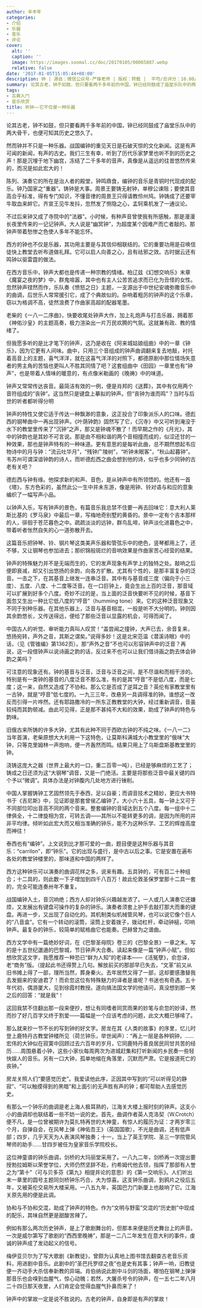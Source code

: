 ```yaml
---
author: 辛丰年
categories:
- 介绍
- 乐器
- 音乐
- 评论
cover:
  alt: ''
  caption: ''
  image: https://images.soomal.cc/doc/20170105/00065887.webp
  relative: false
date: '2017-01-05T15:05:44+08:00'
description: 钟 | 源自：微信公众号-严锋老师 | 版权：转载 |  平均/总评分：10.00/10
summary: 论其古老，钟不如鼓，但只要看两千多年前的中国，钟已经同鼓成了庙堂乐队中的两大骨干，也便可知其历史之悠久了。然而钟并不只是一种乐器。战国编钟的重见天日是石破天惊的文化新闻。这是有声可闻的新闻，有声的古史。我们三生有幸，听到了历代乐家梦里也听不到的历史之声！
tags:
- 古典入门
- 音乐欣赏
title: 听钟――它不仅是一种乐器
---
```


论其古老，钟不如鼓，但只要看两千多年前的中国，钟已经同鼓成了庙堂乐队中的两大骨干，也便可知其历史之悠久了。

然而钟并不只是一种乐器。战国编钟的重见天日是石破天惊的文化新闻。这是有声可闻的新闻，有声的古史。我们三生有幸，听到了历代乐家梦里也听不到的历史之声！那是沉埋于地下幽宫，冻结了二千多年的音声，真像是从遥远的往昔悠然传来的，而况是如此宏大的！

陈列、演奏它的所在是治人者的殿堂，钟鸣鼎食，编钟的音乐是青铜时代现成的配乐。钟乃国家之“重器”。铸钟是大事。周景王要铸无射钟，单穆公谏阻；要使其音高合乎标准，得有专门知识，不懂音律的周景王只得请教伶州鸠。钟铸成了还要宰牛取血来衅它。齐宣王见牛发抖，忽然发了恻隐之心，孟轲乘机发了一通议论。

不过后来钟又成了寺院中的“法器”。小时候，有种声音曾使我有所感触，那是漫漫长夜里传来的一记记钟声。大人说是“幽冥钟”，为超度某个因难产而亡者敲的。那钟声带着愁惨之色使人多年不能忘怀。

西方的钟也不仅是乐器，其功用主要是与其信仰相联结的。它的重要功用是召唤信徒快上教堂去听布道做礼拜。它可以启人向善之心，且有祛邪之效。古时据云还有鸣钟以驱雷霆的做法。

在西方音乐中，钟声大都也是传递一种宗教的情绪。柏辽兹《幻想交响乐》末章《魔宴之夜的梦》中，群鬼喧嚣，其中也有主人公苦苦追求而已化为丑怪的女性。忽然钟声铿然而作，乐队奏《愤怒之日》主题，一支源出于中世纪安魂弥撒音乐中的曲调，后世乐人常常援引它，成了个典故似的。杂响着粗厉的钟声的这个乐章，窃以为格调不高，徒然浪费了作曲家高超的配器笔墨。

老柴的《一八一二序曲》，快要收尾处钟声大作，加上礼炮声与打击乐器，拥着那《神佑沙皇》的主题高奏，极力渲染出一片万民欢腾的气氛。这就兼有政、教的情绪了。

但我愿多听的是比才笔下的钟声，这乃是收在《阿来城姑娘组曲》中的一章《钟乐》，因为它更有人间味。曲中，只用三个音组成的钟声曲调翻来复去地敲，衬托着高音上的主题，喜气洋洋，就在这喜气洋洋的对照下，都德原剧中那位情场失意者的男主角的苦恼也更叫人不胜其同情了吧？这套组曲中《田园》一章里也有“钟声”，也是带着人情味的暖意的，有点像米勒画的《晚祷》中的味道。

钟声又常常传达丧音。最简洁有效的一例，便是肖邦的《送葬》，其中有仅用两个音符组成的“丧钟”。这当然只是键盘上摹拟的钟声。但“丧钟为谁而鸣”？当时与后世的听者都听得分明

钟声的特性又使它适于传达一种飘渺的意象，这正投合了印象派乐人的口味。德彪西的钢琴曲中一再出现钟声。《叶荫钟韵》固然写了它，《沉寺》中又可听到淹没于水下的教堂里传来了“沉钟”之声，那又是钟魂不散了！而早期之作的《月光》，其中的钟韵也是其妙不可言说。那是由不相和谐的两个音相撞而成的，似涩还甘的一种效果，那也是钟声特有的一种味道。更有意思的是每听此曲，总不期然想起韦应物诗中的月与钟：“流云吐华月”，“残钟广陵树”，“听钟未眠客”，“秋山起暮钟”。韦苏州可谓深谙钟韵的诗人，而听德彪西之曲会想到他的诗，似乎也多少同钟的古老有关吧？

德彪西与钟有缘。他探求新的和声、音色，是从钟声中有所领悟的。他还有一首《塔》，东方色彩的，虽然此公一生中并未东游，像是用钟、铃对语与和应的意象编织了一幅写声小品。

以钟声入乐，写有钟声的景色，有篇音乐我总禁不住要一再去回味它：意大利人莱斯比基的《罗马泉》中最后一章，写梅地奇别墅的黄昏的。景中一定有个吉本那样的人，徘徊于苍茫暮色之中。疏疏淡淡的远钟，群鸟乱啼，钟声淡化进暮色之中，带着听者怅然自失的心一道弥散开去。

这篇音乐把钟琴、铃、钢片琴这类美声乐器和管弦乐中的绝色，竖琴都用上了，还不够，又让钢琴也参加进去；那织锦般斑烂的音响效果是作曲家苦心经营的结果。

钟声的特殊魅力并不是无端而生的，它的发声现象有声学上的独特之处。敲响之后便即衰减，却又引出悠扬的余韵，向各方扩散。尤其有个性的，是那丰富复杂的泛音。一击之下，在其基音上继发一连串泛音。其中有与基音成三度（偏向于小三度）、五度、八度、十二度等泛音。在一口巨钟上，竟会生出上百的泛音，那音域可以扩展到好多个八度。奇妙不过的是，当上面的泛音快要听不见的时候，基音下面忽又生出一种比它低八度的“哼音”（humming tone）来。它的这种泛音现象又不同于别种乐器。在其他乐器上，泛音与基音相混，一般是听不大分明的。钟则因其余韵悠长，又传送得远，便给了那些泛音以显露的机会，可得而闻了。

中国古人的听觉、审听能力真叫人叹赏！“盖尝闻之撞钟，大声已去，余音复来，悠扬宛转，声外之音，其斯之谓矣。”说得多妙！这是北宋范温《潜溪诗眼》中的话，（见《管锥编》第1362页）。那“声外之音”不也可以形容钟声中的泛音？再说，这一段借钟声以说诗画之韵的话，反过来不也可以让我们借诗画之韵去体会钟韵之美吗？

可注意的现象还有。钟的基音与泛音，泛音与泛音之间，是不尽谐和而相干涉的。特别是有一类钟的基音的八度泛音不那么准，有的是其“哼音”不是低八度，而是七度；这一来，自然又造成了不协和。那么它是否成了逆耳之音？英伦有家教堂里有一古钟，就是“哼音”低七度的。一九三三年，改悬另一具调得准的钟。谁想这一改反而引得一片哗然。还有耶路撒冷的一所东正教教堂的大钟，经过重新调音，音虽较纯而其韵顿减。由此可见得，正是那不甚纯不大和的效果，助成了钟声的特色与韵味。

旧俄古来所铸的许多大钟，尤其有此种不同于西欧古钟的不纯之味。《一八一二》当年首演，老柴原想大大利用一下这特色，让莫斯科满城大小教堂里的“俄味”大钟，只等克里姆林一声炮响，便一齐轰然而鸣。结果只用上了乌斯盘斯基教堂里的钟。

浇铸这庞大之器（世界上最大的一口，重二百零一吨），已经是够麻烦的工艺了；铸成之日还须为这“大钢琴”调音，又是一门绝活。主要是将那些泛音中最关键的四个予以“微调”。具体办法是对钟腹内几处地方进行锉削。

中国人掌握铸钟工艺固然领先于泰西，足以自豪；而调音技术之精妙，更应大书特书于《吉尼斯》中，见证即是那套曾侯乙编钟了。大小六十五具，每一钟上又可于不同部位叩出音高不同的两个音来。整套编钟的音域达到五个八度。每一组中十二律俱全，十二律旋相为宫，可转五调――其所以不能转更多的调，是因为所用的并非平均律。倾听如此宏大而又相当准确的钟乐，能不为这种乐学、工艺的辉煌高度而神往！

泰西也有“编钟”。上文说到比才那可爱的一曲，题目便是这种乐器与其音乐：“carrilon”，即“钟乐”。它的出现与盛行，是中古以后之事。它是安置在遍布各处的教堂钟楼里的，那味道和中国的两样了。

西方这种钟乐可以演奏的曲调花样之多，说来有趣。五具钟的，可有百二十种组合；十二具的，则此数一下子增加到四千八百万！故此伦敦圣保罗堂那十二具一套的，完全可能连奏卅年不重复。

战国编钟入土，音沉响绝；西方人却对钟乐兴趣越发浓了。一人或几人演奏它还嫌烦，又发展出有键盘可操作的复杂的钟乐。演奏者须套上护手去敲打那大而重的键盘。再进一步，又出现了自动化的。其机制类似机械管风琴，也可以说它像个巨人的“八音盒”。它有一个转动的滚筒，滚筒上安着拨子，拨动杠杆，牵动钟槌，叩响钟声。最复杂的钟乐，较简单的赋格曲它也能奏。巴赫曾为之谱曲。

西方文学中有一篇绝妙好词，在《巴黎圣母院》卷三的《巴黎全景》一章之末。写的是十五世纪邋遢的巴黎城，节日钟声大合奏。读起来像是一篇“钟声小赋”。但如想欣赏这文字，我愿推荐一种恐已“鲜为人知”的老译本――《活冤孽》，俞忽译，老“商务”版。（提起此书还得赘上几句。解放前买的那部早已失去，“文革”前又从旧书摊上得了一部，理所当然，葬身秦火。去年居然又得了一部，这却要感激替我去发掘来的安迪君了！而俞忽这位有特殊魅力的译者是谁呢？书迷也有奇遇。五十年代初，偶游厦大，见到徐霞村教授。遂向搞法国文学的他请问，真没想到那一笑之后的回答：“就是我”！

这回我禁不住翻出那一段来便抄，想让有同嗜者同赏雨果的妙笔与俞忽的妙译，然而抄了好几百字又终于割爱――篇幅是一个应该考虑的问题，此文大概已够嗦了。

那么就来抄一节不长的写到钟的好文字。房龙在其《人类的故事》的序里，忆儿时登上鹿特丹古教堂钟楼所见（荷兰钟乐，举世闻声）：“再上一层是各种铜钟，……宏伟的大钟似在寂寞中回顾过去六百年的岁月，它同鹿特丹善良居民同甘共苦的经历……周围悬着小钟，这些小家伙每周两次为进城赶集和打听新闻的乡民奏一些轻快娱人的音乐。另有一口大钟，孤单地缩在角落里，沉默而严肃。它是报道死亡的丧钟。”

房龙关照人们“要感觉历史”。我爱读他此序，正因其中写到的“可以听得见的静寂”、“可以触摸得到的黑暗”和上面引的无声胜有声的钟；都可帮助人去感觉历史。

有那么一个钟乐的曲调是老上海人极耳熟的，江海关大楼上报时刻的钟声。这支小小的曲调却也联结着一些不妨一说的史。首先，曲调作者英人克洛契（W.Crotch）便不凡，是一位曾被期许为莫扎特再世的大神童，有惊人的履历为证：才两岁零三个月，自弹自会，在风琴上弹《神佑吾王》（英国国歌），不光是曲调，还有低声部；四岁，几乎天天为人表演风琴独奏；十一，当上了英王学院、圣三一学院管风琴师的助手……甘四岁被任为皇家音乐学院校长。

这位神童谱的钟乐曲调，剑桥的大玛丽堂采用了。一八九二年，剑桥再一次提出要授勃拉姆斯以荣誉学位，大师仍然坚辞不赴，约希姆代他去领，指挥了那部有人誉之为“第十”（可与贝多芬《第九》相提并论的意思）的《第一交响乐》。人们听出末一章里的圆号主题同剑桥钟乐巧合，大为惊喜。这支钟乐曲调，到鸦片之役后五年，又被英伦交易所大楼采用。一八五九年，英国巴力门新厦上也敲响了它。江海关原先用的便是此调。

协和与不协和交混，助成了钟声的特色。作为“文明与野蛮”交混的“历史剧”中现成的配乐，其味自然更是甜酸苦辣了。

例如有那么两次历史钟声，是上了歌剧舞台的，但那本来便是历史舞台上的声音。一次是威尔第写了歌剧的“西西里晚祷”，那是一二八二年发生在意大利的事件，虔诚的钟声成了发动起义的信号。

梅伊亚贝尔为了写大歌剧《新教徒》，曾颇为认真地上图书馆去翻查古老音乐资料，用进剧中音乐。此剧中的“圣巴托罗缪之夜”也是史有其事；钟声一响，旧教徒便一齐动手大杀信奉新教的异端。肖伯纳说此剧中斗剑的场面，哪怕在钢琴上弹弹那音乐也会嗅到血腥气，惊心动魄；若然，大屠杀号令的钟声，在一五七二年八月二十四日那天夜里，人们肯定会觉得血腥气扑鼻而来了！

钟声中的掌故一定是说不胜说的。古老的钟声，自身即是有声的掌故！